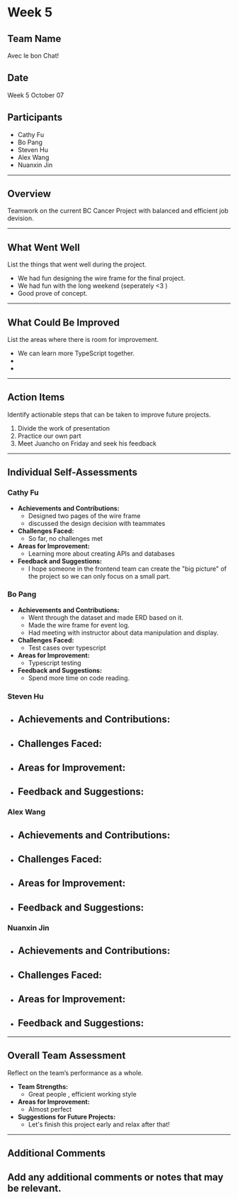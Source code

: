 # Week 5

## Team Name
Avec le bon Chat!

## Date
Week 5 October 07

## Participants
- Cathy Fu
- Bo Pang
- Steven Hu
- Alex Wang
- Nuanxin Jin

---

## Overview
Teamwork on the current BC Cancer Project with balanced and efficient job devision.

---

## What Went Well
List the things that went well during the project.
- We had fun designing the wire frame for the final project.
- We had fun with the long weekend (seperately <3 )
- Good prove of concept.
---

## What Could Be Improved
List the areas where there is room for improvement.
- We can learn more TypeScript together.
-
-

---

## Action Items
Identify actionable steps that can be taken to improve future projects.
1. Divide the work of presentation
2. Practice our own part
3. Meet Juancho on Friday and seek his feedback

---

## Individual Self-Assessments
### Cathy Fu
- **Achievements and Contributions:**
  - Designed two pages of the wire frame
  - discussed the design decision with teammates
- **Challenges Faced:**
  - So far, no challenges met
- **Areas for Improvement:**
  - Learning more about creating APIs and databases
- **Feedback and Suggestions:**
  - I hope someone in the frontend team can create the "big picture" of the project so we can only focus on a small part.

### Bo Pang
- **Achievements and Contributions:**
  - Went through the dataset and made ERD based on it.
  - Made the wire frame for event log.
  - Had meeting with instructor about data manipulation and display. 
- **Challenges Faced:**
  - Test cases over typescript
- **Areas for Improvement:**
  - Typescript testing 
- **Feedback and Suggestions:**
  - Spend more time on code reading. 

### Steven Hu
- **Achievements and Contributions:**
  -
- **Challenges Faced:**
  -
- **Areas for Improvement:**
  -
- **Feedback and Suggestions:**
  -

### Alex Wang
- **Achievements and Contributions:**
  -
- **Challenges Faced:**
  -
- **Areas for Improvement:**
  -
- **Feedback and Suggestions:**
  -

### Nuanxin Jin
- **Achievements and Contributions:**
  -
- **Challenges Faced:**
  -
- **Areas for Improvement:**
  -
- **Feedback and Suggestions:**
  -

---

## Overall Team Assessment
Reflect on the team’s performance as a whole.
- **Team Strengths:**
  - Great people , efficient working style
- **Areas for Improvement:**
  - Almost perfect
- **Suggestions for Future Projects:**
  - Let's finish this project early and relax after that!

---

## Additional Comments
Add any additional comments or notes that may be relevant.
-

